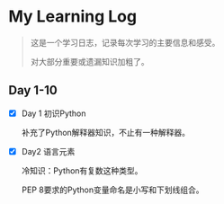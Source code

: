 # My Learning Log

> 这是一个学习日志，记录每次学习的主要信息和感受。
>
> 对大部分重要或遗漏知识加粗了。

## Day 1-10

- [x] Day 1 初识Python

  补充了Python解释器知识，不止有一种解释器。

- [x] Day2 语言元素

  冷知识：Python有复数这种类型。

  PEP 8要求的Python变量命名是小写和下划线组合。

  

